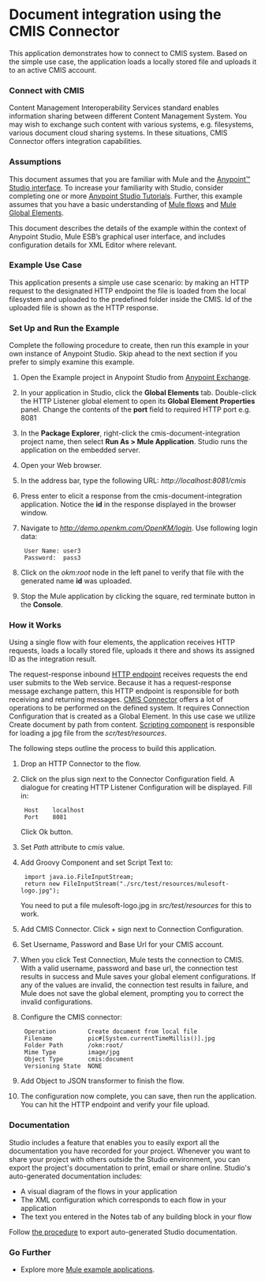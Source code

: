 # Document integration using the CMIS Connector #

This application demonstrates how to connect to CMIS system. Based on the simple use case, the application loads a locally stored file and uploads it to an active CMIS account. 

### Connect with CMIS ###

Content Management Interoperability Services standard enables information sharing between different Content Management System. You may wish to exchange such content with various systems, e.g. filesystems, various document cloud  sharing systems. In these situations, CMIS Connector offers integration capabilities.

### Assumptions ###


This document assumes that you are familiar with Mule and the [Anypoint™ Studio interface](http://www.mulesoft.org/documentation/display/current/Anypoint+Studio+Essentials). To increase your familiarity with Studio, consider completing one or more [Anypoint Studio Tutorials](http://www.mulesoft.org/documentation/display/current/Basic+Studio+Tutorial). Further, this example assumes that you have a basic understanding of [Mule flows](http://www.mulesoft.org/documentation/display/current/Mule+Application+Architecture) and [Mule Global Elements](http://www.mulesoft.org/documentation/display/current/Global+Elements).

This document describes the details of the example within the context of Anypoint Studio, Mule ESB’s graphical user interface, and includes configuration details for XML Editor where relevant. 

### Example Use Case ###

This application presents a simple use case scenario: by making an HTTP request to the designated HTTP endpoint the file is loaded from the local filesystem and uploaded to the predefined folder inside the CMIS. Id of the uploaded file is shown as the HTTP response.


### Set Up and Run the Example ###

Complete the following procedure to create, then run this example in your own instance of Anypoint Studio. Skip ahead to the next section if you prefer to simply examine this example.

1. Open the Example project in Anypoint Studio from [Anypoint Exchange](http://www.mulesoft.org/documentation/display/current/Anypoint+Exchange). 
2. In your application in Studio, click the **Global Elements** tab. Double-click the HTTP Listener global element to open its **Global Element Properties** panel. Change the contents of the **port** field to required HTTP port e.g. 8081 
3. In the **Package Explorer**, right-click the cmis-document-integration project name, then select **Run As > Mule Application**. Studio runs the application on the embedded server.
4. Open your Web browser.
5. In the address bar, type the following URL: *http://localhost:8081/cmis*
6. Press enter to elicit a response from the cmis-document-integration application. Notice the **id** in the response displayed in the browser window.
7. Navigate to *http://demo.openkm.com/OpenKM/login*. Use following login data:

		User Name: user3
		Password:  pass3

8. Click on the *okm:root* node in the left panel to verify that file with the generated name **id** was uploaded.
9. Stop the Mule application by clicking the square, red terminate button in the **Console**.

### How it Works ###

Using a single flow with four elements, the application receives HTTP requests, loads a locally stored file, uploads it there and shows its assigned ID as the integration result.

The request-response inbound [HTTP endpoint](http://www.mulesoft.org/documentation/display/current/HTTP+Connector) receives requests the end user submits to the Web service. Because it has a request-response message exchange pattern, this HTTP endpoint is responsible for both receiving and returning messages. 
[CMIS Connector](http://www.mulesoft.org/connectors/cmis-connector-3.4.0) offers a lot of operations to be performed on the defined system. It requires Connection Configuration that is created as a Global Element. In this use case we utilize Create document by path from content. [Scripting component](http://www.mulesoft.org/documentation/display/current/Script+Component+Reference) is responsible for loading a jpg file from the *scr/test/resources*.

The following steps outline the process to build this application. 

1. Drop an HTTP Connector to the flow. 
2. Click on the plus sign next to the Connector Configuration field. A dialogue for creating HTTP Listener Configuration will be displayed. Fill in:

		Host 	localhost
		Port 	8081 
   Click Ok button.	
2. Set *Path* attribute to *cmis* value.
6. Add Groovy Component and set Script Text to:
		
		import java.io.FileInputStream;
		return new FileInputStream("./src/test/resources/mulesoft-logo.jpg");
	
	You need to put a file mulesoft-logo.jpg in *src/test/resources* for this to work.
2. Add CMIS Connector. Click + sign next to Connection Configuration.
3. Set Username, Password and Base Url for your CMIS account.
4. When you click Test Connection, Mule tests the connection to CMIS. With a valid username, password and base url, the connection test results in success and Mule saves your global element configurations. If any of the values are invalid, the connection test results in failure, and Mule does not save the global element, prompting you to correct the invalid configurations.
7. Configure the CMIS connector:
		
		Operation    	  Create document from local file
		Filename 		  pic#[System.currentTimeMillis()].jpg
		Folder Path  	  /okm:root/
		Mime Type 		  image/jpg
		Object Type 	  cmis:document
		Versioning State  NONE
8. Add Object to JSON transformer to finish the flow.
9. The configuration now complete, you can save, then run the application. You can hit the HTTP endpoint and verify your file upload.

### Documentation ###

Studio includes a feature that enables you to easily export all the documentation you have recorded for your project. Whenever you want to share your project with others outside the Studio environment, you can export the project's documentation to print, email or share online. Studio's auto-generated documentation includes:

- A visual diagram of the flows in your application
- The XML configuration which corresponds to each flow in your application
- The text you entered in the Notes tab of any building block in your flow

Follow [the procedure](http://www.mulesoft.org/documentation/display/current/Importing+and+Exporting+in+Studio#ImportingandExportinginStudio-ExportingStudioDocumentation) to export auto-generated Studio documentation.

### Go Further ###
- Explore more [Mule example applications](https://www.mulesoft.com/exchange#!/?types=example).